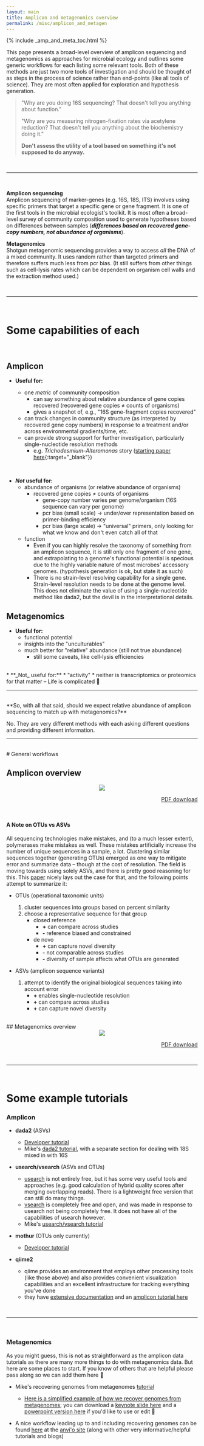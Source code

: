 ```yaml
---
layout: main
title: Amplicon and metagenomics overview 
permalink: /misc/amplicon_and_metagen
---  
```


{% include _amp_and_meta_toc.html %}

This page presents a broad-level overview of amplicon sequencing and metagenomics as approaches for microbial ecology and outlines some generic workflows for each listing some relevant tools. Both of these methods are just two more tools of investigation and should be thought of as steps in the process of science rather than end-points (like all tools of science). They are most often applied for exploration and hypothesis generation. 


> "Why are you doing 16S sequencing? That doesn't tell you anything about function."  
> 
> "Why are you measuring nitrogen-fixation rates via acetylene reduction? That doesn't tell you anything about the biochemistry doing it."  
> 
> **Don't assess the utility of a tool based on something it's not supposed to do anyway.**

<br>

___
<br>

**Amplicon sequencing**  
Amplicon sequencing of marker-genes (e.g. 16S, 18S, ITS) involves using specific primers that target a specific gene or gene fragment. It is one of the first tools in the microbial ecologist's toolkit. It is most often a broad-level survey of community composition used to generate hypotheses based on differences between samples (***differences based on recovered gene-copy numbers, not abundance of organisms***).

**Metagenomics**  
Shotgun metagenomic sequencing provides a way to access *all* the DNA of a mixed community. It uses random rather than targeted primers and therefore suffers much less from pcr bias. (It still suffers from other things such as cell-lysis rates which can be dependent on organism cell walls and the extraction method used.)

<br>

___
<br>

# Some capabilities of each
<br>

## Amplicon
* **Useful for:**

    * one *metric* of community composition
        * can say something about relative abundance of gene copies recovered (recovered gene copies ≠ counts of organisms)
        * gives a snapshot of, e.g., "16S gene-fragment copies recovered"
    * can track changes in community structure (as interpreted by recovered gene copy numbers) in response to a treatment and/or across environmental gradients/time, etc.
    * can provide strong support for further investigation, particularly single-nucleotide resolution methods
        * e.g. *Trichodesmium–Alteromonas* story ([starting paper here](https://www.nature.com/articles/ismej201749){:target="_blank"})  
<br>

* **_Not_ useful for:**
    * abundance of organisms (or relative abundance of organisms)
        * recovered gene copies ≠ counts of organisms
            * gene-copy number varies per genome/organism (16S sequence can vary per genome)
            * pcr bias (small scale) -> under/over representation based on primer-binding efficiency
            * pcr bias (large scale) -> "universal" primers, only looking for what we know and don't even catch all of that 
    * function
        * Even if you can highly resolve the taxonomy of something from an amplicon sequence, it is still only one fragment of one gene, and extrapolating to a genome's functional potential is specious due to the highly variable nature of most microbes' accessory genomes. (hypothesis generation is ok, but state it as such)
        * There is no strain-level resolving capability for a single gene. Strain-level resolution needs to be done at the genome level. This does not eliminate the value of using a single-nucleotide method like dada2, but the devil is in the interpretational details.
        
## Metagenomics
* **Useful for:**
    * functional potential
    * insights into the "unculturables" 
    * much better for "relative" abundance (still not true abundance)
        * still some caveats, like cell-lysis efficiencies  
<br>
* **_Not_ useful for:**
    * "activity"
        * neither is transcriptomics or proteomics for that matter – Life is complicated 🙂
<br>

---
<br>
**So, with all that said, should we expect relative abundance of amplicon sequencing to match up with metagenomics?**

No. They are very different methods with each asking different questions and providing different information.

___
<br>
# General workflows

## Amplicon overview

<center><a href="{{ site.url }}/images/amplicon_overview.png"><img src="{{ site.url }}/images/amplicon_overview.png"></a></center>

<p align="right"><a href="https://ndownloader.figshare.com/files/12732065">PDF download</a></p>

<br>

#### A Note on OTUs vs ASVs  

All sequencing technologies make mistakes, and (to a much lesser extent), polymerases make mistakes as well. These mistakes artificially increase the number of unique sequences in a sample, a lot. Clustering similar sequences together (generating OTUs) emerged as one way to mitigate error and summarize data – though at the cost of resolution. The field is moving towards using solely ASVs, and there is pretty good reasoning for this. This [paper](https://www.nature.com/articles/ismej2017119) nicely lays out the case for that, and the following points attempt to summarize it:  

* OTUs (operational taxonomic units)
    1. cluster sequences into groups based on percent similarity
    2. choose a representative sequence for that group
        * closed reference
            * **\+** can compare across studies
            * **\-** reference biased and constrained
        * de novo
            * **\+** can capture novel diversity
            * **\-** not comparable across studies
            * **\-** diversity of sample affects what OTUs are generated

* ASVs (amplicon sequence variants)
    1. attempt to identify the original biological sequences taking into account error
        * **\+** enables single-nucleotide resolution
        * **\+** can compare across studies
        * **\+** can capture novel diversity

<br>
## Metagenomics overview

<center><a href="{{ site.url }}/images/metagenomics_overview.png"><img src="{{ site.url }}/images/metagenomics_overview.png"></a></center>

<p align="right"><a href="https://ndownloader.figshare.com/files/12732062">PDF download</a></p>


<br>

___
<br>

# Some example tutorials

<h3><b>Amplicon</b></h3>

* **dada2** (ASVs)
    * [Developer tutorial](https://benjjneb.github.io/dada2/tutorial.html)
    * Mike's [dada2 tutorial](https://astrobiomike.github.io/amplicon/dada2_workflow_ex), with a separate section for dealing with 18S mixed in with 16S
* **usearch/vsearch** (ASVs and OTUs)
    * [usearch](https://www.drive5.com/usearch/) is not entirely free, but it has some very useful tools and approaches (e.g. good calculation of hybrid quality scores after merging overlapping reads). There is a lightweight free version that can still do many things.
    * [vsearch](https://github.com/torognes/vsearch/wiki/VSEARCH-pipeline) is completely free and open, and was made in response to usearch not being completely free. It does not have all of the capabilities of usearch however.
    * Mike's [usearch/vsearch tutorial](https://astrobiomike.github.io/amplicon/workflow_ex)
* **mothur** (OTUs only currently)
    * [Developer tutorial](https://www.mothur.org/wiki/MiSeq_SOP)

* **qiime2** 
    * qiime provides an environment that employs other processing tools (like those above) and also provides convenient visualization capabilities and an excellent infrastructure for tracking everything you've done
    * they have [extensive documentation](https://docs.qiime2.org/2018.6/) and an [amplicon tutorial here](https://docs.qiime2.org/2018.6/tutorials/moving-pictures/)

<br>

---
<br>

<h3><b>Metagenomics</b></h3>

As you might guess, this is not as straightforward as the amplicon data tutorials as there are many more things to do with metagenomics data. But here are some places to start. If you know of others that are helpful please pass along so we can add them here 🙂

- Mike's recovering genomes from metagenomes [tutorial](https://astrobiomike.github.io/metagenomics/metagen_anvio)
	- [Here is a simplified example of how we recover genomes from metagenomes](/images/gen_from_metagen_slide.png); you can download a <a href="https://ndownloader.figshare.com/files/12367211">keynote slide here</a> and a <a href="https://ndownloader.figshare.com/files/12367226">powerpoint version here</a> if you'd like to use or edit 🙂  


- A nice workflow leading up to and including recovering genomes can be found [here](http://merenlab.org/tutorials/infant-gut/) at the [anvi'o site](http://merenlab.org/software/anvio/) (along with other very informative/helpful tutorials and blogs)
